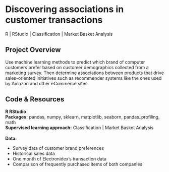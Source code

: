 # Discovering associations in customer transactions
R | RStudio | Classification | Market Basket Analysis

## Project Overview 
Use machine learning methods to predict which brand of computer customers prefer based on customer demographics collected from a marketing survey. Then determine associations between products that drive sales-oriented initiatives such as recommender systems like the ones used by Amazon and other eCommerce sites. 

## Code & Resources
<b>R RStudio</b>
<br>
<b>Packages:</b> pandas, numpy, sklearn, matplotlib, seaborn, pandas_profiling, math
<br>
<b>Supervised learning approach:</b> Classification | Market Basket Analysis 
<br><br>
<b>Data:</b>
<ul>
	<li>Survey data of customer brand preferences</li>
 	<li>Historical sales data   </li>
 	<li>One month of Electronidex’s transaction data </li>
 	<li>Comparison of frequently purchased items of both companies</li>
</ul>
